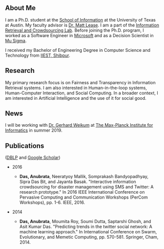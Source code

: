 ## About Me

I am a Ph.D. student at the [School of Information](https://www.ischool.utexas.edu/) at the University of Texas at Austin. My faculty advisor is [Dr. Matt Lease](https://www.ischool.utexas.edu/~ml/). I am a part of the [Information Retrieval and Crowdsourcing Lab](http://ir.ischool.utexas.edu/). Before joining the Ph.D. program, I worked as a Software Engineer in [Microsoft](https://www.microsoft.com/en-in/msidc/default.aspx) and as a Decision Scientist in [Mu Sigma](https://www.mu-sigma.com/). 

I received my Bachelor of Engineering Degree in Computer Science and Technology from [IIEST, Shibpur](http://www.iiests.ac.in/index.php).

## Research

My primary research focus is on Fairness and Transparency in Information Retrieval systems. I am also interested in Human-in-the-loop systems, Human-Computer Interaction, and Social Computing. In a broader context, I am interested in Artificial Intelligence and the use of it for social good.

## News

I will be working with [Dr. Gerhard Weikum](https://people.mpi-inf.mpg.de/~weikum/) at [The Max-Planck Institute for Informatics](https://www.mpi-inf.mpg.de/home/) in summer 2019. 

## Publications

([DBLP](https://dblp.uni-trier.de/pers/hd/d/Das:Anubrata) and [Google Scholar](https://scholar.google.com/citations?hl=en&user=zVcu-J4AAAAJ))

* 2016
  * **Das, Anubrata**, Neeratyoy Mallik, Somprakash Bandyopadhyay, Sipra Das Bit, and Jayanta Basak. "Interactive information crowdsourcing for disaster management using SMS and Twitter: A research prototype." In 2016 IEEE International Conference on Pervasive Computing and Communication Workshops (PerCom Workshops), pp. 1-6. IEEE, 2016.
  
* 2014
  * **Das, Anubrata**, Moumita Roy, Soumi Dutta, Saptarshi Ghosh, and Asit Kumar Das. "Predicting trends in the twitter social network: A machine learning approach." In International Conference on Swarm, Evolutionary, and Memetic Computing, pp. 570-581. Springer, Cham, 2014.
